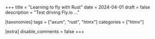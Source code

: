 +++
title = "Learning to fly with Rust"
date = 2024-04-01
draft = false
description = "Test driving Fly.io ..."

[taxonomies]
tags = ["axum", "rust", "htmx"]
categories = ["htmx"]

[extra]
disable_comments = false
+++

